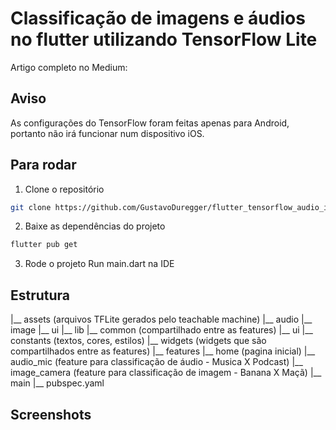 # Classificação de imagens e áudios no flutter utilizando TensorFlow Lite
Artigo completo no Medium: 

## Aviso
As configurações do TensorFlow foram feitas apenas para Android, portanto não irá funcionar num dispositivo iOS.

## Para rodar
1. Clone o repositório
```bash
git clone https://github.com/GustavoDuregger/flutter_tensorflow_audio_image.git
```
2. Baixe as dependências do projeto
```bash
flutter pub get
```
3. Rode o projeto
Run main.dart na IDE

## Estrutura

|__ assets (arquivos TFLite gerados pelo teachable machine)
    |__ audio 
    |__ image
    |__ ui
|__ lib
    |__ common (compartilhado entre as features)
        |__ ui
            |__ constants (textos, cores, estilos)
            |__ widgets (widgets que são compartilhados entre as features)
    |__ features
        |__ home (pagina inicial)
        |__ audio_mic (feature para classificação de áudio - Musica X Podcast)
        |__ image_camera (feature para classificação de imagem - Banana X Maçã)
    |__ main
|__ pubspec.yaml

## Screenshots